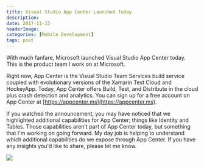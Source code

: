 ```yaml
---
title: Visual Studio App Center Launched Today
description: 
date: 2017-11-15
headerImage: 
categories: [Mobile Development]
tags: post
---
```


With much fanfare, Microsoft launched Visual Studio App Center today.  This is the product team I work on at Microsoft.

Right now, App Center is the Visual Studio Team Services build service coupled with evolutionary versions of the Xamarin Test Cloud and HockeyApp. Today, App Center offers Build, Test, and Distribute in the cloud plus crash detection and analytics. You can sign up for a free account on App Center at [https://appcenter.ms](https://appcenter.ms).

If you watched the announcement, you may have noticed that we highlighted additional capabilities for App Center; things like Identity and Tables. Those capabilities aren't part of App Center today, but something that I'm working on going forward. My day job is helping to understand which additional capabilities do we expose through App Center. If you have any insights you'd like to share, please let me know.

![](/images/2017/app-center-landing.png)